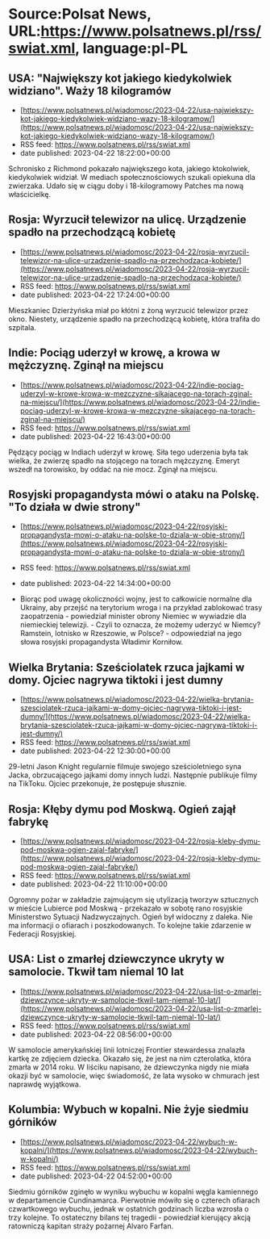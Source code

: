 # Source:Polsat News, URL:https://www.polsatnews.pl/rss/swiat.xml, language:pl-PL

## USA: "Największy kot jakiego kiedykolwiek widziano". Waży 18 kilogramów
 - [https://www.polsatnews.pl/wiadomosc/2023-04-22/usa-najwiekszy-kot-jakiego-kiedykolwiek-widziano-wazy-18-kilogramow/](https://www.polsatnews.pl/wiadomosc/2023-04-22/usa-najwiekszy-kot-jakiego-kiedykolwiek-widziano-wazy-18-kilogramow/)
 - RSS feed: https://www.polsatnews.pl/rss/swiat.xml
 - date published: 2023-04-22 18:22:00+00:00

Schronisko z Richmond pokazało największego kota, jakiego ktokolwiek, kiedykolwiek widział. W mediach społecznościowych szukali opiekuna dla zwierzaka. Udało się w ciągu doby i 18-kilogramowy Patches ma nową właścicielkę.

## Rosja: Wyrzucił telewizor na ulicę. Urządzenie spadło na przechodzącą kobietę
 - [https://www.polsatnews.pl/wiadomosc/2023-04-22/rosja-wyrzucil-telewizor-na-ulice-urzadzenie-spadlo-na-przechodzaca-kobiete/](https://www.polsatnews.pl/wiadomosc/2023-04-22/rosja-wyrzucil-telewizor-na-ulice-urzadzenie-spadlo-na-przechodzaca-kobiete/)
 - RSS feed: https://www.polsatnews.pl/rss/swiat.xml
 - date published: 2023-04-22 17:24:00+00:00

Mieszkaniec Dzierżyńska miał po kłótni z żoną wyrzucić telewizor przez okno. Niestety, urządzenie spadło na przechodzącą kobietę, która trafiła do szpitala.

## Indie: Pociąg uderzył w krowę, a krowa w mężczyznę. Zginął na miejscu
 - [https://www.polsatnews.pl/wiadomosc/2023-04-22/indie-pociag-uderzyl-w-krowe-krowa-w-mezczyzne-sikajacego-na-torach-zginal-na-miejscu/](https://www.polsatnews.pl/wiadomosc/2023-04-22/indie-pociag-uderzyl-w-krowe-krowa-w-mezczyzne-sikajacego-na-torach-zginal-na-miejscu/)
 - RSS feed: https://www.polsatnews.pl/rss/swiat.xml
 - date published: 2023-04-22 16:43:00+00:00

Pędzący pociąg w Indiach uderzył w krowę. Siła tego uderzenia była tak wielka, że zwierzę spadło na stojącego na torach mężczyznę. Emeryt wszedł na torowisko, by oddać na nie mocz. Zginął na miejscu.

## Rosyjski propagandysta mówi o ataku na Polskę. "To działa w dwie strony"
 - [https://www.polsatnews.pl/wiadomosc/2023-04-22/rosyjski-propagandysta-mowi-o-ataku-na-polske-to-dziala-w-obie-strony/](https://www.polsatnews.pl/wiadomosc/2023-04-22/rosyjski-propagandysta-mowi-o-ataku-na-polske-to-dziala-w-obie-strony/)
 - RSS feed: https://www.polsatnews.pl/rss/swiat.xml
 - date published: 2023-04-22 14:34:00+00:00

- Biorąc pod uwagę okoliczności wojny, jest to całkowicie normalne dla Ukrainy, aby przejść na terytorium wroga i na przykład zablokować trasy zaopatrzenia - powiedział minister obrony Niemiec w wywiadzie dla niemieckiej telewizji. - Czyli to oznacza, że możemy uderzyć w Niemcy? Ramstein, lotnisko w Rzeszowie, w Polsce? - odpowiedział na jego słowa rosyjski propagandysta Władimir Korniłow.

## Wielka Brytania: Sześciolatek rzuca jajkami w domy. Ojciec nagrywa tiktoki i jest dumny
 - [https://www.polsatnews.pl/wiadomosc/2023-04-22/wielka-brytania-szesciolatek-rzuca-jajkami-w-domy-ojciec-nagrywa-tiktoki-i-jest-dumny/](https://www.polsatnews.pl/wiadomosc/2023-04-22/wielka-brytania-szesciolatek-rzuca-jajkami-w-domy-ojciec-nagrywa-tiktoki-i-jest-dumny/)
 - RSS feed: https://www.polsatnews.pl/rss/swiat.xml
 - date published: 2023-04-22 12:30:00+00:00

29-letni Jason Knight regularnie filmuje swojego sześcioletniego syna Jacka, obrzucającego jajkami domy innych ludzi. Następnie publikuje filmy na TikToku. Ojciec przekonuje, że postępuje słusznie.

## Rosja: Kłęby dymu pod Moskwą. Ogień zajął fabrykę
 - [https://www.polsatnews.pl/wiadomosc/2023-04-22/rosja-kleby-dymu-pod-moskwa-ogien-zajal-fabryke/](https://www.polsatnews.pl/wiadomosc/2023-04-22/rosja-kleby-dymu-pod-moskwa-ogien-zajal-fabryke/)
 - RSS feed: https://www.polsatnews.pl/rss/swiat.xml
 - date published: 2023-04-22 11:10:00+00:00

Ogromny pożar w zakładzie zajmującym się utylizacją tworzyw sztucznych w mieście Lubierce pod Moskwą - przekazało w sobotę rano rosyjskie Ministerstwo Sytuacji Nadzwyczajnych. Ogień był widoczny z daleka. Nie ma informacji o ofiarach i poszkodowanych. To kolejne takie zdarzenie w Federacji Rosyjskiej.

## USA: List o zmarłej dziewczynce ukryty w samolocie. Tkwił tam niemal 10 lat
 - [https://www.polsatnews.pl/wiadomosc/2023-04-22/usa-list-o-zmarlej-dziewczynce-ukryty-w-samolocie-tkwil-tam-niemal-10-lat/](https://www.polsatnews.pl/wiadomosc/2023-04-22/usa-list-o-zmarlej-dziewczynce-ukryty-w-samolocie-tkwil-tam-niemal-10-lat/)
 - RSS feed: https://www.polsatnews.pl/rss/swiat.xml
 - date published: 2023-04-22 08:56:00+00:00

W samolocie amerykańskiej linii lotniczej Frontier stewardessa znalazła kartkę ze zdjęciem dziecka. Okazało się, że jest na nim czterolatka, która zmarła w 2014 roku. W liściku napisano, że dziewczynka nigdy nie miała okazji być w samolocie, więc świadomość, że lata wysoko w chmurach jest naprawdę wyjątkowa.

## Kolumbia: Wybuch w kopalni. Nie żyje siedmiu górników
 - [https://www.polsatnews.pl/wiadomosc/2023-04-22/wybuch-w-kopalni/](https://www.polsatnews.pl/wiadomosc/2023-04-22/wybuch-w-kopalni/)
 - RSS feed: https://www.polsatnews.pl/rss/swiat.xml
 - date published: 2023-04-22 04:52:00+00:00

Siedmiu górników zginęło w wyniku wybuchu w kopalni węgla kamiennego w departamencie Cundinamarca. Pierwotnie mówiło się o czterech ofiarach czwartkowego wybuchu, jednak w ostatnich godzinach liczba wzrosła o trzy kolejne. To ostateczny bilans tej tragedii - powiedział kierujący akcją ratowniczą kapitan straży pożarnej Alvaro Farfan.

